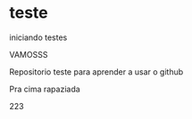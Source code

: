 # teste 
 iniciando testes 

 VAMOSSS
 
 Repositorio teste para aprender a usar o github 

 Pra cima rapaziada  

 223


